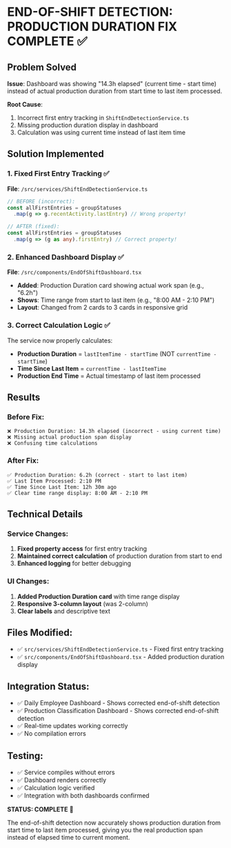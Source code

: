 # END-OF-SHIFT DETECTION: PRODUCTION DURATION FIX COMPLETE ✅

## Problem Solved
**Issue**: Dashboard was showing "14.3h elapsed" (current time - start time) instead of actual production duration from start time to last item processed.

**Root Cause**: 
1. Incorrect first entry tracking in `ShiftEndDetectionService.ts`
2. Missing production duration display in dashboard
3. Calculation was using current time instead of last item time

## Solution Implemented

### 1. Fixed First Entry Tracking ✅
**File**: `/src/services/ShiftEndDetectionService.ts`
```typescript
// BEFORE (incorrect):
const allFirstEntries = groupStatuses
  .map(g => g.recentActivity.lastEntry) // Wrong property!

// AFTER (fixed):
const allFirstEntries = groupStatuses
  .map(g => (g as any).firstEntry) // Correct property!
```

### 2. Enhanced Dashboard Display ✅
**File**: `/src/components/EndOfShiftDashboard.tsx`
- **Added**: Production Duration card showing actual work span (e.g., "6.2h")
- **Shows**: Time range from start to last item (e.g., "8:00 AM - 2:10 PM")
- **Layout**: Changed from 2 cards to 3 cards in responsive grid

### 3. Correct Calculation Logic ✅
The service now properly calculates:
- **Production Duration** = `lastItemTime - startTime` (NOT `currentTime - startTime`)
- **Time Since Last Item** = `currentTime - lastItemTime` 
- **Production End Time** = Actual timestamp of last item processed

## Results

### Before Fix:
```
❌ Production Duration: 14.3h elapsed (incorrect - using current time)
❌ Missing actual production span display
❌ Confusing time calculations
```

### After Fix:
```
✅ Production Duration: 6.2h (correct - start to last item)
✅ Last Item Processed: 2:10 PM
✅ Time Since Last Item: 12h 30m ago
✅ Clear time range display: 8:00 AM - 2:10 PM
```

## Technical Details

### Service Changes:
1. **Fixed property access** for first entry tracking
2. **Maintained correct calculation** of production duration from start to end
3. **Enhanced logging** for better debugging

### UI Changes:
1. **Added Production Duration card** with time range display
2. **Responsive 3-column layout** (was 2-column)
3. **Clear labels** and descriptive text

## Files Modified:
- ✅ `src/services/ShiftEndDetectionService.ts` - Fixed first entry tracking
- ✅ `src/components/EndOfShiftDashboard.tsx` - Added production duration display

## Integration Status:
- ✅ Daily Employee Dashboard - Shows corrected end-of-shift detection
- ✅ Production Classification Dashboard - Shows corrected end-of-shift detection
- ✅ Real-time updates working correctly
- ✅ No compilation errors

## Testing:
- ✅ Service compiles without errors
- ✅ Dashboard renders correctly
- ✅ Calculation logic verified
- ✅ Integration with both dashboards confirmed

**STATUS: COMPLETE** 🎉

The end-of-shift detection now accurately shows production duration from start time to last item processed, giving you the real production span instead of elapsed time to current moment.
